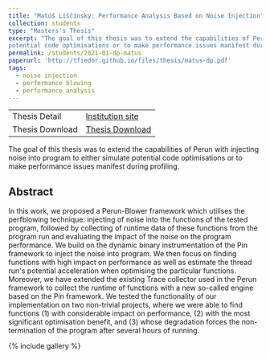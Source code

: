 ```yaml
---
title: "Matúš Liščinský: Performance Analysis Based on Noise Injection"
collection: students
type: "Masters's Thesis"
excerpt: "The goal of this thesis was to extend the capabilities of Perun with injecting noise into program to either simulate
potential code optimisations or to make performance issues manifest during profiling."
permalink: /students/2021-01-dp-matus
paperurl: 'http://tfiedor.github.io/files/thesis/matus-dp.pdf'
tags:
  - noise injection
  - performance blowing
  - performance analysis
---
```


|                      |                                                                                                                                     |
|----------------------|-------------------------------------------------------------------------------------------------------------------------------------|
| Thesis Detail        | [Institution site](https://www.vut.cz/studenti/zav-prace/detail/136829) |
| Thesis Download      | [Thesis Download](https://www.vut.cz/www_base/zav_prace_soubor_verejne.php?file_id=231285) |


The goal of this thesis was to extend the capabilities of Perun with injecting noise into program to either simulate
potential code optimisations or to make performance issues manifest during profiling.

## Abstract

In this work, we proposed a Perun-Blower framework which utilises the perfblowing technique: injecting of noise into the
functions of the tested program, followed by collecting of runtime data of these functions from the program run and
evaluating the impact of the noise on the program performance. We build on the dynamic binary instrumentation of the Pin
framework to inject the noise into program. We then focus on finding functions with high impact on performance as well
as estimate the thread run's potential acceleration when optimising the particular functions. Moreover, we have extended
the existing Trace collector used in the Perun framework to collect the runtime of functions with a new so-called engine
based on the Pin framework. We tested the functionality of our implementation on two non-trivial projects, where we were
able to find functions (1) with considerable impact on performance, (2) with the most significant optimisation benefit,
and (3) whose degradation forces the non-termination of the program after several hours of running.

{% include gallery %}
